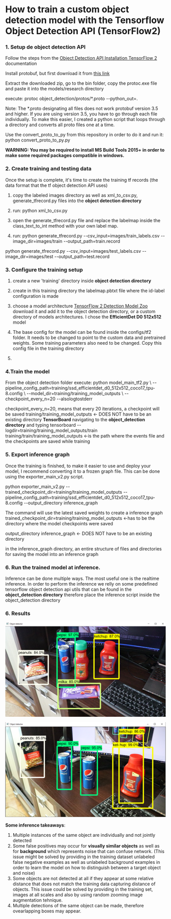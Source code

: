 # How to train a custom object detection model with the Tensorflow Object Detection API (TensorFlow2)





<h3>1. Setup de object detection API</h3> 

Follow the steps from the [Object Detection API Installation TensorFlow 2](https://github.com/tensorflow/models/blob/master/research/object_detection/g3doc/tf2.md) documentation  

Install protobuf, but first download it from [this link](https://github.com/protocolbuffers/protobuf/releases)

Extract the downloaded zip, go to the bin folder, copy the protoc.exe file and paste it into the models/research directory  
 
execute: protoc object_detection/protos/*.proto --python_out=.  

Note: The *.proto designating all files does not work protobuf version 3.5 and higher. If you are using version 3.5, you have to go through each file individually. To make this easier, I created a python script that loops through a directory and converts all proto files one at a time.

Use the convert_proto_to_py from this repository in order to do it and run it:  
python convert_proto_to_py.py <path to proto files directory> <path to protoc file>  

**WARNING: You may be required to install MS Build Tools 2015+ in order to make some required packages compatible in windows.**

<h3>2. Create training and testing data</h3> 

Once the setup is complete, it's time to create the training tf records (the data format that the tf object detection API uses)

1. copy the labeled images directory as well as xml_to_csv.py, generate_tfrecord.py files into the **object detection directory**

2. run: python xml_to_csv.py

3. open the generate_tfrecord.py file and replace the labelmap inside the class_text_to_int method with your own label map.

4. run:
python generate_tfrecord.py --csv_input=images/train_labels.csv --image_dir=images/train --output_path=train.record  

python generate_tfrecord.py --csv_input=images/test_labels.csv --image_dir=images/test --output_path=test.record  


<h3>3. Configure the training setup</h3> 

1. create a new 'training' directory inside **object detection directory**  
2. create in this training directory the labelmap.pbtxt file where the id-label configuration is made  
3. choose a model architecture [TensorFlow 2 Detection Model Zoo](https://github.com/tensorflow/models/blob/master/research/object_detection/g3doc/tf2_detection_zoo.md) download it and add it to the object detection directory, or a custom directory of models architectures. I chose the **EfficientDet D0 512x512** model



4. The base config for the model can be found inside the configs/tf2 folder. It needs to be changed to point to the custom data and pretrained weights. Some training parameters also need to be changed. Copy this config file in the training directory  

5.


<h3>4.Train the model</h3> 
From the object detection folder execute:
python model_main_tf2.py \
    --pipeline_config_path=training/ssd_efficientdet_d0_512x512_coco17_tpu-8.config \
    --model_dir=training/training_model_outputs \
    --checkpoint_every_n=20
    --alsologtostderr

checkpoint_every_n=20, means that every 20 iterations, a checkpoint will be saved
training/training_model_outputs <- DOES NOT have to be an existing directory
**TensorBoard**
navigating to the **object_detection directory** and typing
tensorboard --logdir=training/training_model_outputs/train
training/train/training_model_outputs <-is the path where the events file and the checkpoints are saved while training

<h3>5. Export inference graph </h3>

Once the training is finished, to make it easier to use and deploy your model, I recommend converting it to a frozen graph file. This can be done using the exporter_main_v2.py script.

python exporter_main_v2.py 
    --trained_checkpoint_dir=training/training_model_outputs 
    --pipeline_config_path=training/ssd_efficientdet_d0_512x512_coco17_tpu-8.config 
    --output_directory inference_graph

The command will use the latest saved weights to create a inference graph
trained_checkpoint_dir=training/training_model_outputs <-has to be the directory where the model checkpoints were saved

output_directory inference_graph <- DOES NOT have to be an existing directory

in the inference_graph directory, an entire structure of files and directories for saving the model into an inference graph

<h3>6. Run the trained model at inference. </h3>  

Inference can be done multiple ways. The most useful one is the realtime inference. In order to perform the inference we relly on some predefined tensorflow object detection api utils that can be found in the **object_detection directory** therefore place the inference script inside the object_detection directory

<h3>6. Results</h3> 

![All the custom objects are successfully detected. Also, visually similar objects are not confusing for the model](/doc_images/image_1.png)

![Multiple instances of the same objects are individually detected but some false positives may occur](/doc_images/img3.png)

**Some inference takeaways**:

1. Multiple instances of the same object are individually and not jointly detected
2. Some false positives may occur for **visually similar objects** as well as for **background** which represents noise that can confuse network. (This issue might be solved by providing in the training dataset unlabeled false negative examples as well as unlabeled background examples in order to learn the model on how to distinguish between a target object and noise)
3. Some objects are not detected at all if they appear at some relative distance that does not match the training data capturing distance of objects. This issue could be solved by providing in the training set, images at all scales and also by using random zooming image augmentation tehnique.
4. Multiple detections of the same object can be made, therefore ovearlapping boxes may appear.
